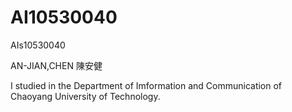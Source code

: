 # AI10530040
AIs10530040

AN-JIAN,CHEN
陳安健

I studied in the  Department of Imformation and Communication of Chaoyang University of Technology.
